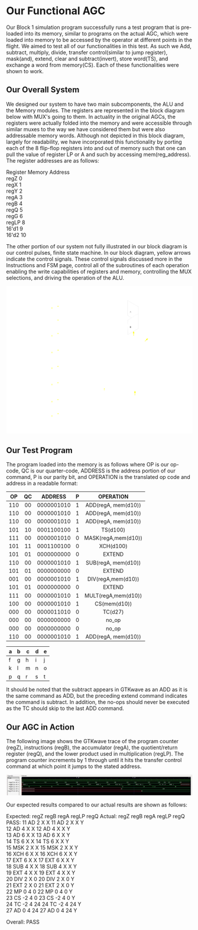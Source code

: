 # Our Functional AGC

Our Block 1 simulation program successfully runs a test program that is pre-loaded into its memory, similar to programs on the actual AGC, which were loaded into memory to be accessed by the operator at different points in the flight. We aimed to test all of our functionalities in this test. As such we Add, subtract, multiply, divide, transfer control(similar to jump register), mask(and), extend, clear and subtract(invert), store word(TS), and exchange a word from memory(CS). Each of these functionalities were shown to work.  

## Our Overall System  
We designed our system to have two main subcomponents, the ALU and the Memory modules. The registers are represented in the block diagram below with MUX's going to them. In actuality in the original AGCs, the registers were actually folded into the memory and were accessible through similar muxes to the way we have considered them but were also addressable memory words. Although not depicted in this block diagram, largely for readability, we have incorporated this functionality by porting each of the 8 flip-flop registers into and out of memory such that one can pull the value of register LP or A and such by accessing mem(reg_address). The register addresses are as follows:  

Register   Memory Address  
  regZ            0  
  regX            1  
  regY            2  
  regA            3  
  regB            4  
  regQ            5  
  regG            6  
  regLP           8  
  16'd1           9  
  16'd2          10  

The other portion of our system not fully illustrated in our block diagram is our control pulses, finite state machine. In our block diagram, yellow arrows indicate the control signals. These control signals discussed more in the Instructions and FSM page, control all of the subroutines of each operation enabling the write capabilities of registers and memory, controlling the MUX selections, and driving the operation of the ALU.  

![Block Diagram](./images/block_diagram.png)  

## Our Test Program

The program loaded into the memory is as follows where OP is our op-code, QC is our quarter-code, ADDRESS is the address portion of our command, P is our parity bit, and OPERATION is the translated op code and address in a readable format:

| OP | QC  | ADDRESS | P | OPERATION |
| :--: | :--: | :---:| :--: | :--: |
| 110 | 00 | 0000001010 | 1 | ADD(regA, mem(d10)) |
| 110 | 00 | 0000001010 | 1 | ADD(regA, mem(d10)) |
| 110 | 00 | 0000001010 | 1 | ADD(regA, mem(d10)) |
| 101 | 10 | 0001100100 | 1 | TS(d100) |
| 111 | 00 | 0000001010 | 0 | MASK(regA,mem(d10)) |
| 101 | 11 | 0001100100 | 0 | XCH(d100) |
| 101 | 01 | 0000000000 | 0 | EXTEND |
| 110 | 00 | 0000001010 | 1 | SUB(regA, mem(d10)) |
| 101 | 01 | 0000000000 | 0 | EXTEND |
| 001 | 00 | 0000001010 | 1 | DIV(regA,mem(d10)) |
| 101 | 01 | 0000000000 | 0 | EXTEND |
| 111 | 00 | 0000001010 | 1 | MULT(regA,mem(d10)) |
| 100 | 00 | 0000001010 | 1 | CS(mem(d10)) |
| 000 | 00 | 0000011010 | 0 | TC(d27) |
| 000 | 00 | 0000000000 | 0 | no_op |
| 000 | 00 | 0000000000 | 0 | no_op |
| 110 | 00 | 0000001010 | 1 | ADD(regA, mem(d10)) |


| a | b | c | d | e |
|---|---|---|---|---|
| f | g | h | i | j |
| k | l | m | n | o |
| p | q | r | s | t |

It should be noted that the subtract appears in GTKwave as an ADD as it is the same command as ADD, but the preceding extend command indicates the command is subtract. In addition, the no-ops should never be executed as the TC should skip to the last ADD command.

## Our AGC in Action  
The following image shows the GTKwave trace of the program counter (regZ), instructions (regB), the accumulator (regA), the quotient/return register (regQ), and the lower product used in multiplication (regLP). The program counter increments by 1 through until it hits the transfer control command at which point it jumps to the stated address.  


![Working GTKwave Trace](./images/AGC_Working.JPG)  


Our expected results compared to our actual results are shown as follows:  

Expected: regZ  regB  regA  regLP regQ    Actual: regZ  regB  regA  regLP regQ    PASS:
           11    AD    2      X    X               11    AD    2      X    X        Y  
           12    AD    4      X    X               12    AD    4      X    X        Y  
           13    AD    6      X    X               13    AD    6      X    X        Y  
           14    TS    6      X    X               14    TS    6      X    X        Y  
           15    MSK   2      X    X               15    MSK   2      X    X        Y  
           16    XCH   6      X    X               16    XCH   6      X    X        Y  
           17    EXT   6      X    X               17    EXT   6      X    X        Y  
           18    SUB   4      X    X               18    SUB   4      X    X        Y  
           19    EXT   4      X    X               19    EXT   4      X    X        Y  
           20    DIV   2      X    0               20    DIV   2      X    0        Y  
           21    EXT   2      X    0               21    EXT   2      X    0        Y  
           22    MP    0      4    0               22    MP    0      4    0        Y  
           23    CS   -2      4    0               23    CS   -2      4    0        Y  
           24    TC   -2      4   24               24    TC   -2      4   24        Y  
           27    AD    0      4   24               27    AD    0      4   24        Y  

Overall: PASS  
